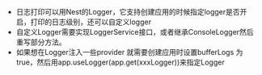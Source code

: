 - 日志打印可以用Nest的Logger，它支持创建应用的时候指定logger是否开启，打印的日志级别，还可以自定义logger
- 自定义Logger需要实现LoggerService接口，或者继承ConsoleLogger然后重写部分方法。
- 如果想在Logger注入一些provider 就需要创建应用时设置bufferLogs 为 true，然后用app.useLogger(app.get(xxxLogger))来指定Logger
